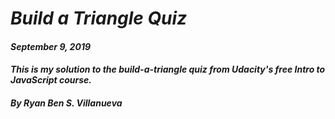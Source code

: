 # _Build a Triangle Quiz_
#### _September 9, 2019_
#### _This is my solution to the build-a-triangle quiz from Udacity's free Intro to JavaScript course._
#### _By Ryan Ben S. Villanueva_